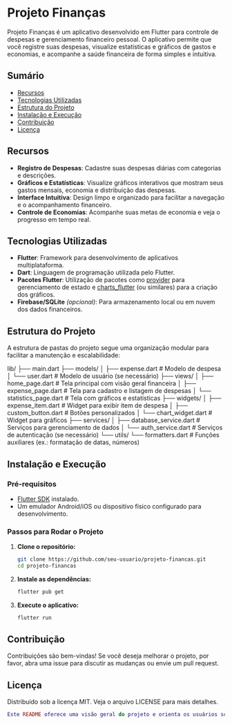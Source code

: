 # Projeto Finanças

Projeto Finanças é um aplicativo desenvolvido em Flutter para controle de despesas e gerenciamento financeiro pessoal. O aplicativo permite que você registre suas despesas, visualize estatísticas e gráficos de gastos e economias, e acompanhe a saúde financeira de forma simples e intuitiva.

## Sumário

- [Recursos](#recursos)
- [Tecnologias Utilizadas](#tecnologias-utilizadas)
- [Estrutura do Projeto](#estrutura-do-projeto)
- [Instalação e Execução](#instalação-e-execução)
- [Contribuição](#contribuição)
- [Licença](#licença)

## Recursos

- **Registro de Despesas**: Cadastre suas despesas diárias com categorias e descrições.
- **Gráficos e Estatísticas**: Visualize gráficos interativos que mostram seus gastos mensais, economia e distribuição das despesas.
- **Interface Intuitiva**: Design limpo e organizado para facilitar a navegação e o acompanhamento financeiro.
- **Controle de Economias**: Acompanhe suas metas de economia e veja o progresso em tempo real.

## Tecnologias Utilizadas

- **Flutter**: Framework para desenvolvimento de aplicativos multiplataforma.
- **Dart**: Linguagem de programação utilizada pelo Flutter.
- **Pacotes Flutter**: Utilização de pacotes como [provider](https://pub.dev/packages/provider) para gerenciamento de estado e [charts_flutter](https://pub.dev/packages/charts_flutter) (ou similares) para a criação dos gráficos.
- **Firebase/SQLite** *(opcional)*: Para armazenamento local ou em nuvem dos dados financeiros.

## Estrutura do Projeto

A estrutura de pastas do projeto segue uma organização modular para facilitar a manutenção e escalabilidade:

lib/ ├── main.dart ├── models/ │ ├── expense.dart # Modelo de despesa │ └── user.dart # Modelo de usuário (se necessário) ├── views/ │ ├── home_page.dart # Tela principal com visão geral financeira │ ├── expense_page.dart # Tela para cadastro e listagem de despesas │ └── statistics_page.dart # Tela com gráficos e estatísticas ├── widgets/ │ ├── expense_item.dart # Widget para exibir item de despesa │ ├── custom_button.dart # Botões personalizados │ └── chart_widget.dart # Widget para gráficos ├── services/ │ ├── database_service.dart # Serviços para gerenciamento de dados │ └── auth_service.dart # Serviços de autenticação (se necessário) └── utils/ └── formatters.dart # Funções auxiliares (ex.: formatação de datas, números)

## Instalação e Execução

### Pré-requisitos

- [Flutter SDK](https://flutter.dev/docs/get-started/install) instalado.
- Um emulador Android/iOS ou dispositivo físico configurado para desenvolvimento.

### Passos para Rodar o Projeto

1. **Clone o repositório:**
   ```bash
   git clone https://github.com/seu-usuario/projeto-financas.git
   cd projeto-financas

2. **Instale as dependências:**
   ```bash
   flutter pub get

3. **Execute o aplicativo:**
   ```bash
   flutter run

## Contribuição

Contribuições são bem-vindas! Se você deseja melhorar o projeto, por favor, abra uma issue para discutir as mudanças ou envie um pull request.

## Licença

Distribuído sob a licença MIT. Veja o arquivo LICENSE para mais detalhes.

  ```lua
  Este README oferece uma visão geral do projeto e orienta os usuários sobre como começar a usá-lo e contribuir para o desenvolvimento. Se precisar de mais informações ou ajustes, sinta-se à vontade para modificar conforme necessário.
